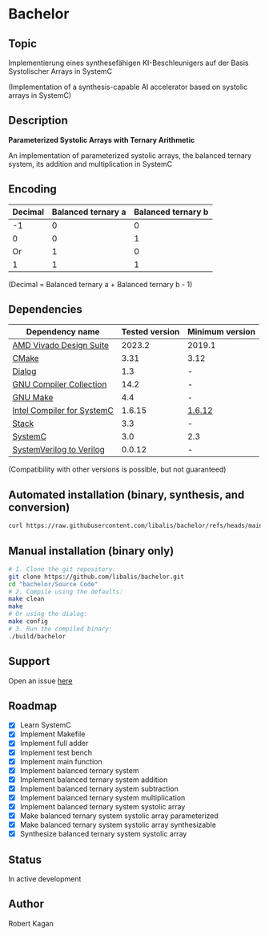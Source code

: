 # Bachelor
## Topic
Implementierung eines synthesefähigen KI-Beschleunigers auf der Basis Systolischer Arrays in SystemC

(Implementation of a synthesis-capable AI accelerator based on systolic arrays in SystemC)
## Description
**Parameterized Systolic Arrays with Ternary Arithmetic**

An implementation of parameterized systolic arrays, the balanced ternary system, its addition and multiplication in SystemC
## Encoding
| Decimal | Balanced ternary a | Balanced ternary b |
| --- | --- | --- |
| -1 | 0 | 0 |
| 0 | 0 | 1 |
| Or | 1 | 0 |
| 1 | 1 | 1 |

(Decimal = Balanced ternary a + Balanced ternary b - 1)
## Dependencies
| Dependency name | Tested version | Minimum version |
| --- | --- | --- |
| [AMD Vivado Design Suite](https://www.amd.com/en/products/software/adaptive-socs-and-fpgas/vivado.html) | 2023.2 | 2019.1 |
| [CMake](https://www.cmake.org) | 3.31 | 3.12 |
| [Dialog](https://invisible-island.net/dialog) | 1.3 | - |
| [GNU Compiler Collection](https://gcc.gnu.org) | 14.2 | - |
| [GNU Make](https://www.gnu.org/software/make) | 4.4 | - |
| [Intel Compiler for SystemC](https://github.com/intel/systemc-compiler) | 1.6.15 | [1.6.12](https://github.com/intel/systemc-compiler/issues/80) |
| [Stack](https://www.haskellstack.org) | 3.3 | - |
| [SystemC](https://www.accellera.org/downloads/standards/systemc) | 3.0 | 2.3 |
| [SystemVerilog to Verilog](https://github.com/zachjs/sv2v) | 0.0.12 | - |

(Compatibility with other versions is possible, but not guaranteed)
## Automated installation (binary, synthesis, and conversion)
```bash
curl https://raw.githubusercontent.com/libalis/bachelor/refs/heads/main/Source%20Code/sh/install.sh | bash
```
## Manual installation (binary only)
```bash
# 1. Clone the git repository:
git clone https://github.com/libalis/bachelor.git
cd "bachelor/Source Code"
# 2. Compile using the defaults:
make clean
make
# Or using the dialog:
make config
# 3. Run the compiled binary:
./build/bachelor
```
## Support
Open an issue [here](https://github.com/libalis/bachelor/issues)
## Roadmap
- [X] Learn SystemC
- [X] Implement Makefile
- [X] Implement full adder
- [X] Implement test bench
- [X] Implement main function
- [X] Implement balanced ternary system
- [X] Implement balanced ternary system addition
- [X] Implement balanced ternary system subtraction
- [X] Implement balanced ternary system multiplication
- [X] Implement balanced ternary system systolic array
- [X] Make balanced ternary system systolic array parameterized
- [X] Make balanced ternary system systolic array synthesizable
- [X] Synthesize balanced ternary system systolic array
## Status
In active development
## Author
Robert Kagan
